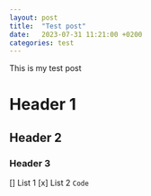 ```yaml
---
layout: post
title:  "Test post"
date:   2023-07-31 11:21:00 +0200
categories: test
---
```

This is my test post

# Header 1
## Header 2
### Header 3

[] List 1
[x] List 2
`Code`